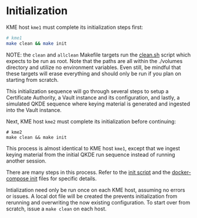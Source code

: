 # Initialization

KME host `kme1` must complete its initialization steps first:

```bash
# kme1
make clean && make init
```

NOTE: the `clean` and `allclean` Makefile targets run the [clean.sh](../scripts/clean.sh) script which expects to be run as root. Note that the paths are all within the ./volumes directory and utilize no environment variables. Even still, be mindful that these targets will erase everything and should only be run if you plan on starting from scratch.

This initialization sequence will go through several steps to setup a Certificate Authority, a Vault instance and its configuration, and lastly, a simulated QKDE sequence where keying material is generated and ingested into the Vault instance.

Next, KME host `kme2` must complete its initialization before continuing:

```
# kme2
make clean && make init
```

This process is almost identical to KME host `kme1`, except that we ingest keying material from the initial QKDE run sequence instead of running another session.


There are many steps in this process. Refer to the [init script](../scripts/init.sh) and the [docker-compose init](../docker-compose.init.yml) files for specific details.

Intialization need only be run once on each KME host, assuming no errors or issues. A local dot file will be created the prevents initialization from rerunning and overwriting the now existing configuration. To start over from scratch, issue a `make clean` on each host.

